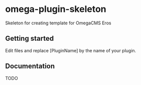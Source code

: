 # omega-plugin-skeleton
Skeleton for creating template for OmegaCMS Eros

## Getting started 

Edit files and replace [PluginName] by the name of your plugin.

## Documentation

TODO
